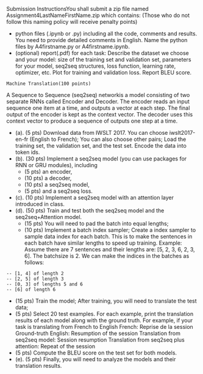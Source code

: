 Submission InstructionsYou shall submit a zip file named Assignment4LastNameFirstName.zip which
contains: (Those who do not follow this naming policy will receive penalty points)

- python files (.ipynb or .py) including all the code, comments and results. You need to provide detailed
    comments in English. Name the python files by A4firstname.py or A4firstname.ipynb.
- (optional) report(.pdf) for each task: Describe the dataset we choose and your model: size of the
    training set and validation set, parameters for your model, seq2seq structures, loss function, learning
    rate, optimizer, etc. Plot for training and validation loss. Report BLEU score.

```
Machine Translation(100 points)
```
A Sequence to Sequence (seq2seq) networkis a model consisting of two separate RNNs called Encoder
and Decoder. The encoder reads an input sequence one item at a time, and outputs a vector at each step.
The final output of the encoder is kept as the context vector. The decoder uses this context vector to produce
a sequence of outputs one step at a time.

- (a). (5 pts) Download data from IWSLT 2017. You can choose iwslt2017-en-fr (English to French);
    You can also choose other pairs; Load the training set, the validation set, and the test set. Encode the
    data into token ids.
- (b). (30 pts) Implement a seq2seq model (you can use packages for RNN or GRU modules), including
    - (5 pts) an encoder,
    - (10 pts) a decoder,
    - (10 pts) a seq2seq model,
    - (5 pts) and a seq2seq loss.
- (c). (10 pts) Implement a seq2seq model with an attention layer introduced in class.
- (d). (50 pts) Train and test both the seq2seq model and the seq2seq+Attention model.
    - (15 pts) You will need to pad the batch into equal lengths;
    - (10 pts) Implement a batch index sampler; Create a index sampler to sample data index for each
       batch. This is to make the sentences in each batch have similar lengths to speed up training.
       Example:
       Assume there are 7 sentences and their lengths are: [5, 2, 3, 6, 2, 3, 6].
       The batchsize is 2.
       We can make the indices in the batches as follows:


```
-- [1, 4] of length 2
-- [2, 5] of length 3
-- [0, 3] of lengths 5 and 6
-- [6] of length 6
```
- (15 pts) Train the model; After training, you will need to translate the test data;
- (5 pts) Select 20 test examples. For each example, print the translation results of each model
    along with the ground truth. For example, if your task is translating from French to English
    French: Reprise de la session
    Ground-truth English: Resumption of the session
    Translation from seq2seq model: Session resumption
    Translation from seq2seq plus attention: Repeat of the session
- (5 pts) Compute the BLEU score on the test set for both models.
- (e). (5 pts) Finally, you will need to analyze the models and their translation results.

